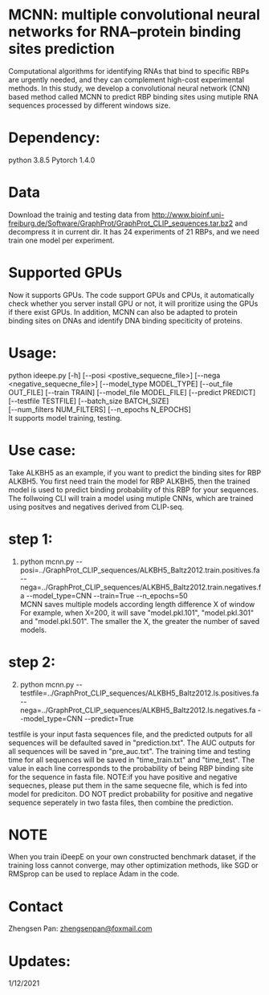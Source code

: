 # MCNN: multiple convolutional neural networks for RNA–protein binding sites prediction
Computational algorithms for identifying RNAs that bind to specific RBPs are urgently needed, and they can complement high-cost experimental  methods.  In this study, we develop a convolutional neural network (CNN) based method called MCNN  to predict RBP binding sites using mutiple RNA sequences processed by different windows size. 

# Dependency:
python 3.8.5
Pytorch 1.4.0

# Data 
Download the trainig and testing data from http://www.bioinf.uni-freiburg.de/Software/GraphProt/GraphProt_CLIP_sequences.tar.bz2 and decompress it in current dir. It has 24 experiments of 21 RBPs, and we need train one model per experiment.

# Supported GPUs
Now it supports GPUs. The code support GPUs and CPUs, it automatically check whether you server install GPU or not, it will proritize using the GPUs if there exist GPUs. In addition, MCNN can also be adapted to protein binding sites on DNAs and identify DNA binding speciticity of proteins. 

# Usage:
python ideepe.py [-h] [--posi <postive_sequecne_file>]
                 [--nega <negative_sequecne_file>] [--model_type MODEL_TYPE]
                 [--out_file OUT_FILE] [--train TRAIN] [--model_file MODEL_FILE]
                 [--predict PREDICT] [--testfile TESTFILE] [--batch_size BATCH_SIZE] <br>
                 [--num_filters NUM_FILTERS] [--n_epochs N_EPOCHS] <br>
It supports model training, testing.

# Use case:
Take ALKBH5 as an example, if you want to predict the binding sites for RBP ALKBH5.
You first need train the model for RBP ALKBH5, then the trained model is used to predict binding probability of this RBP for your sequences. The follwoing CLI will train a  model using mutiple CNNs, which are trained using positves and negatives derived from CLIP-seq.

# step 1:
1. python mcnn.py --posi=../GraphProt_CLIP_sequences/ALKBH5_Baltz2012.train.positives.fa  --nega=../GraphProt_CLIP_sequences/ALKBH5_Baltz2012.train.negatives.fa --model_type=CNN --train=True --n_epochs=50 <br>
MCNN saves multiple models according length difference X of window <br>
For example, when X=200, it will save "model.pkl.101", "model.pkl.301" and "model.pkl.501". The smaller the X, the greater the number of saved models. 

# step 2:
2. python mcnn.py --testfile=../GraphProt_CLIP_sequences/ALKBH5_Baltz2012.ls.positives.fa --nega=../GraphProt_CLIP_sequences/ALKBH5_Baltz2012.ls.negatives.fa --model_type=CNN 
--predict=True

testfile is your input fasta sequences file, and the predicted outputs for all sequences will be defaulted saved in "prediction.txt". The AUC outputs for all sequences will be saved in "pre_auc.txt". The training time and testing time for all sequences will be saved in "time_train.txt" and "time_test".  The value in each line corresponds to the probability of being RBP binding site for the sequence in fasta file. NOTE:if you have positive and negative sequecnes, please put them in the same sequecne file, which is fed into model for prediciton. DO NOT predict probability for positive and negative sequence seperately in two fasta files, then combine the prediction.

# NOTE
When you train iDeepE on your own constructed benchmark dataset, if the training loss cannot converge, may other optimization methods, like SGD or RMSprop can be used to replace Adam in the code. 

# Contact
Zhengsen Pan: zhengsenpan@foxmail.com

# Updates:
1/12/2021
